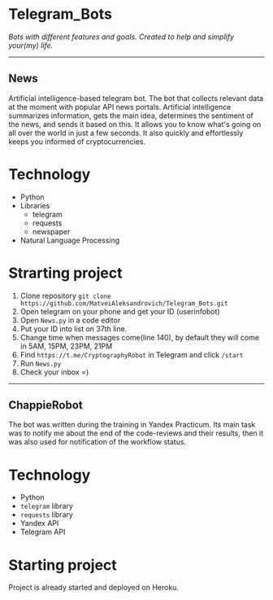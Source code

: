 # Telegram_Bots
_Bots with different features and goals. Created to help and simplify your(my) life._

----

## News
Artificial intelligence-based telegram bot. The bot that collects relevant data at the moment with popular API news portals. Artificial intelligence summarizes information, gets the main idea, determines the sentiment of the news, and sends it based on this. It allows you to know what's going on all over the world in just a few seconds. It also quickly and effortlessly keeps you informed of cryptocurrencies.

# Technology
- Python
- Libraries
  - telegram
  - requests
  - newspaper
- Natural Language Processing

# Strarting project
1. Clone repository `git clone https://github.com/MatveiAleksandrovich/Telegram_Bots.git`
2. Open telegram on your phone and get your ID (userinfobot)
3. Open `News.py` in a code editor
4. Put your ID into list on 37th line.
5. Change time when messages come(line 140), by default they will come in 5AM, 15PM, 23PM, 21PM
6. Find `https://t.me/CryptographyRobot` in Telegram and click `/start`
7. Run `News.py`
8. Check your inbox =)


----

## ChappieRobot
The bot was written during the training in Yandex Practicum. Its main task was to notify me about the end of the code-reviews and their results, then it was also used for notification of the workflow status.

# Technology
- Python
- `telegram` library
- `requests` library
- Yandex API
- Telegram API

# Starting project
Project is already started and deployed on Heroku.
